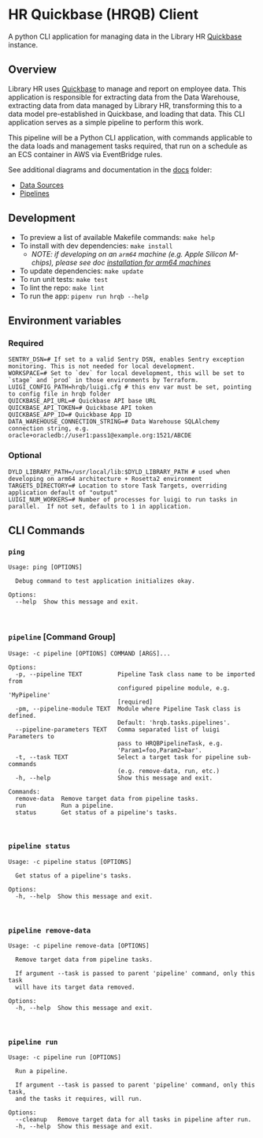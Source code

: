 # HR Quickbase (HRQB) Client

A python CLI application for managing data in the Library HR [Quickbase](https://www.quickbase.com/) instance.

## Overview

Library HR uses [Quickbase](https://www.quickbase.com/) to manage and report on employee data.  This application is responsible for 
extracting data from the Data Warehouse, extracting data from data managed by Library HR, transforming this to a data model pre-established
in Quickbase, and loading that data.  This CLI application serves as a simple pipeline to perform this work.

This pipeline will be a Python CLI application, with commands applicable to the data loads and management tasks required, that run on a 
schedule as an ECS container in AWS via EventBridge rules.

See additional diagrams and documentation in the [docs](docs) folder:
- [Data Sources](docs/data_sources.md)
- [Pipelines](docs/pipelines.md)

## Development

- To preview a list of available Makefile commands: `make help`
- To install with dev dependencies: `make install`
  - _NOTE: if developing on an `arm64` machine (e.g. Apple Silicon M-chips), please see doc [installation for arm64 machines](docs/arm64_installation.md)_
- To update dependencies: `make update`
- To run unit tests: `make test`
- To lint the repo: `make lint`
- To run the app: `pipenv run hrqb --help`

## Environment variables

### Required

```shell
SENTRY_DSN=# If set to a valid Sentry DSN, enables Sentry exception monitoring. This is not needed for local development.
WORKSPACE=# Set to `dev` for local development, this will be set to `stage` and `prod` in those environments by Terraform.
LUIGI_CONFIG_PATH=hrqb/luigi.cfg # this env var must be set, pointing to config file in hrqb folder
QUICKBASE_API_URL=# Quickbase API base URL
QUICKBASE_API_TOKEN=# Quickbase API token
QUICKBASE_APP_ID=# Quickbase App ID
DATA_WAREHOUSE_CONNECTION_STRING=# Data Warehouse SQLAlchemy connection string, e.g. oracle+oracledb://user1:pass1@example.org:1521/ABCDE
```

### Optional

```shell
DYLD_LIBRARY_PATH=/usr/local/lib:$DYLD_LIBRARY_PATH # used when developing on arm64 architecture + Rosetta2 environment
TARGETS_DIRECTORY=# Location to store Task Targets, overriding application default of "output"
LUIGI_NUM_WORKERS=# Number of processes for luigi to run tasks in parallel.  If not set, defaults to 1 in application.  
```

## CLI Commands

### `ping`
```text
Usage: ping [OPTIONS]

  Debug command to test application initializes okay.

Options:
  --help  Show this message and exit.
```
<br>


### `pipeline` [Command Group]

```text
Usage: -c pipeline [OPTIONS] COMMAND [ARGS]...

Options:
  -p, --pipeline TEXT          Pipeline Task class name to be imported from
                               configured pipeline module, e.g. 'MyPipeline'
                               [required]
  -pm, --pipeline-module TEXT  Module where Pipeline Task class is defined.
                               Default: 'hrqb.tasks.pipelines'.
  --pipeline-parameters TEXT   Comma separated list of luigi Parameters to
                               pass to HRQBPipelineTask, e.g.
                               'Param1=foo,Param2=bar'.
  -t, --task TEXT              Select a target task for pipeline sub-commands
                               (e.g. remove-data, run, etc.)
  -h, --help                   Show this message and exit.

Commands:
  remove-data  Remove target data from pipeline tasks.
  run          Run a pipeline.
  status       Get status of a pipeline's tasks.
```
<br>


### `pipeline status`
```text
Usage: -c pipeline status [OPTIONS]

  Get status of a pipeline's tasks.

Options:
  -h, --help  Show this message and exit.
```
<br>


### `pipeline remove-data`
```text
Usage: -c pipeline remove-data [OPTIONS]

  Remove target data from pipeline tasks.

  If argument --task is passed to parent 'pipeline' command, only this task
  will have its target data removed.

Options:
  -h, --help  Show this message and exit.
```
<br>


### `pipeline run`
```text
Usage: -c pipeline run [OPTIONS]

  Run a pipeline.

  If argument --task is passed to parent 'pipeline' command, only this task,
  and the tasks it requires, will run.

Options:
  --cleanup   Remove target data for all tasks in pipeline after run.
  -h, --help  Show this message and exit.
```

